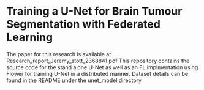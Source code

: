 # Training a U-Net for Brain Tumour Segmentation with Federated Learning


The paper for this research is available at Research_report_Jeremy_stott_2368841.pdf
This repository contains the source code for the stand alone U-Net as well as an FL implmentation using Flower for training U-Net in a distributed manner. Dataset details can be found in the README under the unet_model directory
